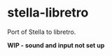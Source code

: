 stella-libretro
========================

Port of Stella to libretro.

**WIP - sound and input not set up**